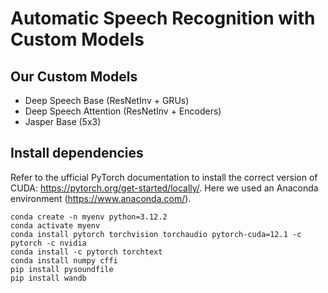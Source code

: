 # Automatic Speech Recognition with Custom Models

## Our Custom Models

- Deep Speech Base (ResNetInv + GRUs)
- Deep Speech Attention (ResNetInv + Encoders)
- Jasper Base (5x3)

## Install dependencies

Refer to the ufficial PyTorch documentation to install the correct version of CUDA: https://pytorch.org/get-started/locally/. Here we used an Anaconda environment (https://www.anaconda.com/). 

```
conda create -n myenv python=3.12.2
conda activate myenv
conda install pytorch torchvision torchaudio pytorch-cuda=12.1 -c pytorch -c nvidia
conda install -c pytorch torchtext
conda install numpy cffi
pip install pysoundfile
pip install wandb
```